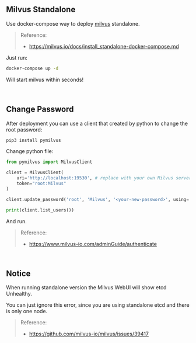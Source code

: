 ## Milvus Standalone

Use docker-compose way to deploy [milvus](https://github.com/milvus-io/milvus) standalone.

>   Reference: 
>
>   -   https://milvus.io/docs/install_standalone-docker-compose.md

Just run:

```bash
docker-compose up -d
```

Will start milvus within seconds!

<br/>

## Change Password

After deployment you can use a client that created by python to change the root password:

```bash
pip3 install pymilvus
```

Change python file:

```python
from pymilvus import MilvusClient

client = MilvusClient(
    uri='http://localhost:19530', # replace with your own Milvus server address
    token="root:Milvus"
)

client.update_password('root', 'Milvus', '<your-new-password>', using='default')

print(client.list_users())
```

And run.

>   Reference:
>
>   -   https://www.milvus-io.com/adminGuide/authenticate

<br/>

## Notice

When running standalone version the Milvus WebUI will show etcd Unhealthy.

You can just ignore this error, since you are using standalone etcd and there is only one node.

>   Reference:
>
>   -   https://github.com/milvus-io/milvus/issues/39417

